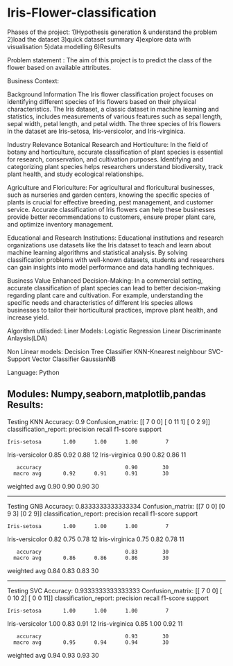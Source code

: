 # Iris-Flower-classification

Phases of the project:
1)Hypothesis generation & understand the problem
2)load the dataset
3)quick dataset summary
4)explore data with visualisation
5)data modelling
6)Results

Problem statement : The aim of this project is to predict the class of the flower based on available attributes.

Business Context:

Background Information
The Iris flower classification project focuses on identifying different species of Iris flowers based on their physical characteristics. The Iris dataset, a classic dataset in machine learning and statistics, includes measurements of various features such as sepal length, sepal width, petal length, and petal width. The three species of Iris flowers in the dataset are Iris-setosa, Iris-versicolor, and Iris-virginica.

Industry Relevance
Botanical Research and Horticulture:
In the field of botany and horticulture, accurate classification of plant species is essential for research, conservation, and cultivation purposes. Identifying and categorizing plant species helps researchers understand biodiversity, track plant health, and study ecological relationships.

Agriculture and Floriculture:
For agricultural and floricultural businesses, such as nurseries and garden centers, knowing the specific species of plants is crucial for effective breeding, pest management, and customer service. Accurate classification of Iris flowers can help these businesses provide better recommendations to customers, ensure proper plant care, and optimize inventory management.

Educational and Research Institutions:
Educational institutions and research organizations use datasets like the Iris dataset to teach and learn about machine learning algorithms and statistical analysis. By solving classification problems with well-known datasets, students and researchers can gain insights into model performance and data handling techniques.

Business Value
Enhanced Decision-Making:
In a commercial setting, accurate classification of plant species can lead to better decision-making regarding plant care and cultivation. For example, understanding the specific needs and characteristics of different Iris species allows businesses to tailor their horticultural practices, improve plant health, and increase yield.

Algorithm utilisded:
Liner Models:
Logistic Regression
Linear Discriminante Anlaysis(LDA)

Non Linear models:
Decision Tree Classifier
KNN-Knearest neighbour
SVC-Support Vector Classifier
GaussianNB

Language: Python

Modules: Numpy,seaborn,matplotlib,pandas
Results:
----------
Testing KNN
Accuracy: 0.9
Confusion_matrix: [[ 7  0  0]
 [ 0 11  1]
 [ 0  2  9]]
classification_report:                  precision    recall  f1-score   support

    Iris-setosa       1.00      1.00      1.00         7
Iris-versicolor       0.85      0.92      0.88        12
 Iris-virginica       0.90      0.82      0.86        11

       accuracy                           0.90        30
      macro avg       0.92      0.91      0.91        30
   weighted avg       0.90      0.90      0.90        30

----------
Testing GNB
Accuracy: 0.8333333333333334
Confusion_matrix: [[7 0 0]
 [0 9 3]
 [0 2 9]]
classification_report:                  precision    recall  f1-score   support

    Iris-setosa       1.00      1.00      1.00         7
Iris-versicolor       0.82      0.75      0.78        12
 Iris-virginica       0.75      0.82      0.78        11

       accuracy                           0.83        30
      macro avg       0.86      0.86      0.86        30
   weighted avg       0.84      0.83      0.83        30

----------
Testing SVC
Accuracy: 0.9333333333333333
Confusion_matrix: [[ 7  0  0]
 [ 0 10  2]
 [ 0  0 11]]
classification_report:                  precision    recall  f1-score   support

    Iris-setosa       1.00      1.00      1.00         7
Iris-versicolor       1.00      0.83      0.91        12
 Iris-virginica       0.85      1.00      0.92        11

       accuracy                           0.93        30
      macro avg       0.95      0.94      0.94        30
   weighted avg       0.94      0.93      0.93        30
